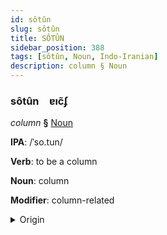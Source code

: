 ```yaml
---
id: sôtûn
slug: sôtûn
title: SÔTÛN
sidebar_position: 388
tags: [sôtûn, Noun, Indo-Iranian]
description: column § Noun
---
```


### sôtûn&emsp;<span kind="abugida">ɐıc̃ʄ</span>

*column* **§** [Noun](../../tags/Noun)

**IPA**: /ˈso.tun/

**Verb**: to be a column

**Noun**: column

**Modifier**: column-related

<details>
    <summary>Origin</summary>
    Persian ستون sotun [so.t̪ʰuːn]<br/>
    <em>Indo-Iranian Language Family</em>
</details>